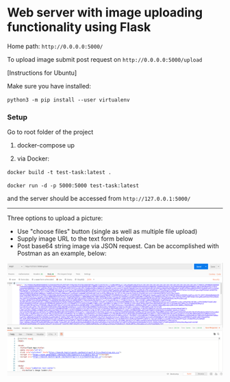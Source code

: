 # Web server with image uploading functionality using Flask
Home path: `http://0.0.0.0:5000/` 

To upload image submit post request on `http://0.0.0.0:5000/upload`


[Instructions for Ubuntu]

Make sure you have installed:

`python3 -m pip install --user virtualenv`



### Setup

Go to root folder of the project
1)  docker-compose up

2) via Docker:

`docker build -t test-task:latest .`

`docker run -d -p 5000:5000 test-task:latest`

and the server should be accessed from `http://127.0.0.1:5000/`

 
 ___________________________________
 
 Three options to upload a picture:
 - Use "choose files"  button (single as well as multiple file upload)
 - Supply image URL to the text form below
 - Post base64 string image via JSON request. Can be accomplished with Postman as an example, below:
 
 ![alt-text](PostmanJSON.png)




